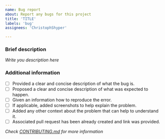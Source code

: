```yaml
---
name: Bug report
about: Report any bugs for this project
title: 'TITLE'
labels: 'bug'
assignees: 'ChristophShyper'

---
```

### Brief description
<!-- Write here... >>> -->

*Write you description here*

<!-- <<< ...write here -->
### Additional information
* [ ] Provided a clear and concise description of what the bug is.
* [ ] Proposed a clear and concise description of what was expected to happen.
* [ ] Given an information how to reproduce the error.
* [ ] If applicable, added screenshots to help explain the problem.
* [ ] Added any other context about the problem that can help to understand it.
* [ ] Associated pull request has been already created and link was provided.

*Check [CONTRIBUTING.md](../blob/master/.github/CONTRIBUTING.md) for more information*
